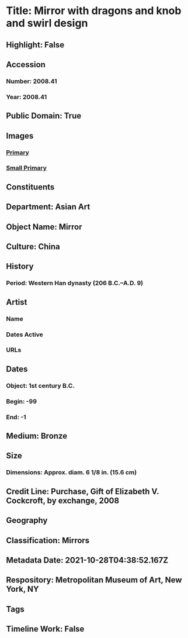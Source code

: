 # Title: Mirror with dragons and knob and swirl design
## Highlight: False
## Accession
### Number: 2008.41
### Year: 2008.41
## Public Domain: True
## Images
### [Primary](https://images.metmuseum.org/CRDImages/as/original/DP203266.jpg)
### [Small Primary](https://images.metmuseum.org/CRDImages/as/web-large/DP203266.jpg)
## Constituents
## Department: Asian Art
## Object Name: Mirror
## Culture: China
## History
### Period: Western Han dynasty (206 B.C.–A.D. 9)
## Artist
### Name
### Dates Active
### URLs
## Dates
### Object: 1st century B.C.
### Begin: -99
### End: -1
## Medium: Bronze
## Size
### Dimensions: Approx. diam. 6 1/8 in. (15.6 cm)
## Credit Line: Purchase, Gift of Elizabeth V. Cockcroft, by exchange, 2008
## Geography
## Classification: Mirrors
## Metadata Date: 2021-10-28T04:38:52.167Z
## Respository: Metropolitan Museum of Art, New York, NY
## Tags
## Timeline Work: False